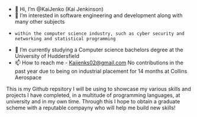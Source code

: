 - 👋 Hi, I’m @KaiJenko (Kai Jenkinson)
- 👀 I’m interested in software engineering and development along with many other subjects 
-     within the computer science industry, such as cyber security and networking and statistical programming
- 🌱 I’m currently studying a Computer science bachelors degree at the University of Huddersfield
- 📫 How to reach me - Kaijenks02@gmail.com 
No contributions in the past year due to being on industrial placement for 14 months at Collins Aerospace 

This is my Github repsitory I will be using to showcase my various skills and projects I have completed,
in a multitude of programming languages, at university and in my own time. Through this I hope to obtain 
a graduate scheme with a reputable compayny who will help me build new skills!
